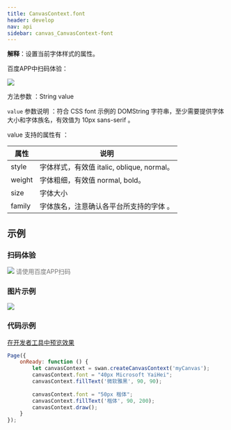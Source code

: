 ```yaml
---
title: CanvasContext.font
header: develop
nav: api
sidebar: canvas_CanvasContext-font
---
```


 

**解释**：设置当前字体样式的属性。

 百度APP中扫码体验： 

<img src="https://b.bdstatic.com/miniapp/assets/images/doc_demo/pages_createCanvasContext.png"  class="demo-qrcode-image" />

 方法参数 ：String value

 `value` 参数说明 ：符合 CSS font 示例的 DOMString 字符串，至少需要提供字体大小和字体族名，有效值为 10px sans-serif 。 

 value 支持的属性有 ：

| 属性 | 说明 |
|---- | ---- |
| style | 字体样式，有效值 italic, oblique, normal。 |
| weight | 字体粗细，有效值 normal, bold。 |
| size | 字体大小 |
| family | 字体族名，注意确认各平台所支持的字体 。|
## 示例

 
### 扫码体验

<div class='scan-code-container'>
    <img src="https://b.bdstatic.com/miniapp/assets/images/doc_demo/pages_setBackgroundColor.png" class="demo-qrcode-image" />
    <font color=#777 12px>请使用百度APP扫码</font>
</div>

###  图片示例  
<div class="m-doc-custom-examples">
    <div class="m-doc-custom-examples-correct">
        <img src="https://b.bdstatic.com/miniapp/images/canvascontextfont.png">
    </div>
    <div class="m-doc-custom-examples-correct">
        <img src=" ">
    </div>   
</div>

### 代码示例 

<a href="swanide://fragment/7a4e07cf5d732bc485825f880c450dbe1574527882687" title="在开发者工具中预览效果" target="_self">在开发者工具中预览效果</a>

```js
Page({
    onReady: function () {
        let canvasContext = swan.createCanvasContext('myCanvas');
        canvasContext.font = "40px Microsoft YaiHei";
        canvasContext.fillText('微软雅黑', 90, 90);
        
        canvasContext.font = "50px 楷体";
        canvasContext.fillText('楷体', 90, 200);
        canvasContext.draw();
    }
});
```


